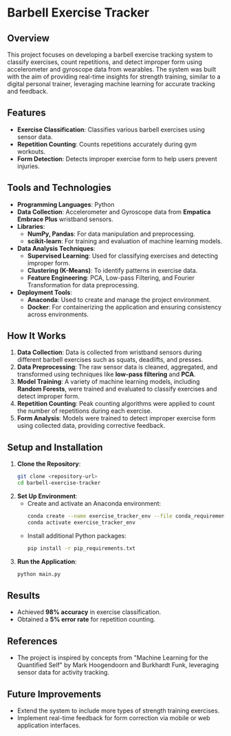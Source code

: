 # Barbell Exercise Tracker

## Overview
This project focuses on developing a barbell exercise tracking system to classify exercises, count repetitions, and detect improper form using accelerometer and gyroscope data from wearables. The system was built with the aim of providing real-time insights for strength training, similar to a digital personal trainer, leveraging machine learning for accurate tracking and feedback.

## Features
- **Exercise Classification**: Classifies various barbell exercises using sensor data.
- **Repetition Counting**: Counts repetitions accurately during gym workouts.
- **Form Detection**: Detects improper exercise form to help users prevent injuries.

## Tools and Technologies
- **Programming Languages**: Python
- **Data Collection**: Accelerometer and Gyroscope data from **Empatica Embrace Plus** wristband sensors.
- **Libraries**: 
  - **NumPy, Pandas**: For data manipulation and preprocessing.
  - **scikit-learn**: For training and evaluation of machine learning models.
- **Data Analysis Techniques**:
  - **Supervised Learning**: Used for classifying exercises and detecting improper form.
  - **Clustering (K-Means)**: To identify patterns in exercise data.
  - **Feature Engineering**: PCA, Low-pass Filtering, and Fourier Transformation for data preprocessing.
- **Deployment Tools**:
  - **Anaconda**: Used to create and manage the project environment.
  - **Docker**: For containerizing the application and ensuring consistency across environments.

## How It Works
1. **Data Collection**: Data is collected from wristband sensors during different barbell exercises such as squats, deadlifts, and presses.
2. **Data Preprocessing**: The raw sensor data is cleaned, aggregated, and transformed using techniques like **low-pass filtering** and **PCA**.
3. **Model Training**: A variety of machine learning models, including **Random Forests**, were trained and evaluated to classify exercises and detect improper form.
4. **Repetition Counting**: Peak counting algorithms were applied to count the number of repetitions during each exercise.
5. **Form Analysis**: Models were trained to detect improper exercise form using collected data, providing corrective feedback.

## Setup and Installation
1. **Clone the Repository**:
   ```sh
   git clone <repository-url>
   cd barbell-exercise-tracker
   ```
2. **Set Up Environment**:
   - Create and activate an Anaconda environment:
     ```sh
     conda create --name exercise_tracker_env --file conda_requirements.txt
     conda activate exercise_tracker_env
     ```
   - Install additional Python packages:
     ```sh
     pip install -r pip_requirements.txt
     ```
3. **Run the Application**:
   ```sh
   python main.py
   ```

## Results
- Achieved **98% accuracy** in exercise classification.
- Obtained a **5% error rate** for repetition counting.

## References
- The project is inspired by concepts from "Machine Learning for the Quantified Self" by Mark Hoogendoorn and Burkhardt Funk, leveraging sensor data for activity tracking.

## Future Improvements
- Extend the system to include more types of strength training exercises.
- Implement real-time feedback for form correction via mobile or web application interfaces.


